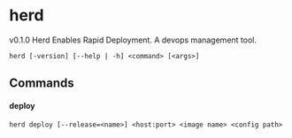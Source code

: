 # herd
v0.1.0
Herd Enables Rapid Deployment. A devops management tool.

    herd [-version] [--help | -h] <command> [<args>]

## Commands

#### deploy

    herd deploy [--release=<name>] <host:port> <image name> <config path>
